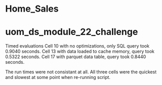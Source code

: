 # Home_Sales
# uom_ds_module_22_challenge

Timed evaluations
Cell 10 with no optimizations, only SQL query took 0.9040 seconds.
Cell 13 with data loaded to cache memory, query took 0.5322 seconds.
Cell 17 with parquet data table, query took 0.8440 seconds.

The run times were not consistant at all. All three cells were
the quickest and slowest at some point when re-running script.
